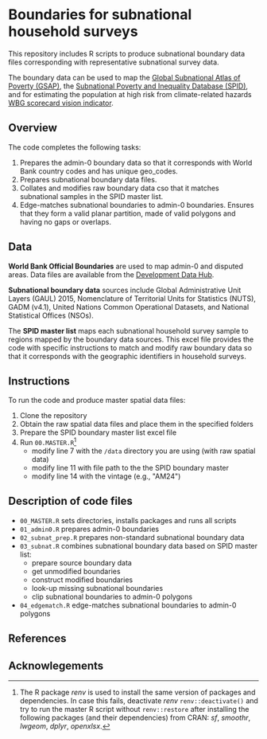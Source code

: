 # Boundaries for subnational household surveys

This repository includes R scripts to produce subnational boundary data files corresponding with representative subnational survey data.

The boundary data can be used to map the [Global Subnational Atlas of Poverty (GSAP)](https://pipmaps.worldbank.org/en/data/datatopics/poverty-portal/poverty-geospatial), the [Subnational Poverty and Inequality Database (SPID)](https://pipmaps.worldbank.org/en/data/datatopics/poverty-portal/poverty-interactivemap), and for estimating the population at high risk from climate-related hazards [WBG scorecard vision indicator](https://scorecard.worldbank.org/en/scorecard/our-vision#planet).

## Overview
The code completes the following tasks:
1. Prepares the admin-0 boundary data so that it corresponds with World Bank country codes and has unique geo_codes.
2. Prepares subnational boundary data files.
3. Collates and modifies raw boundary data cso that it matches subnational samples in the SPID master list.
4. Edge-matches subnational boundaries to admin-0 boundaries. Ensures that they form a valid planar partition, made of valid polygons and having no gaps or overlaps.

## Data

**World Bank Official Boundaries** are used to map admin-0 and disputed areas. Data files are available from the [Development Data Hub](https://datacatalog.worldbank.org/search/dataset/0038272/World-Bank-Official-Boundaries).

**Subnational boundary data** sources include Global Administrative Unit Layers (GAUL) 2015, Nomenclature of Territorial Units for Statistics (NUTS), GADM (v4.1), United Nations Common Operational Datasets, and National Statistical Offices (NSOs).

The **SPID master list** maps each subnational household survey sample to regions mapped by the boundary data sources. This excel file provides the code with specific instructions to match and modify raw boundary data so that it corresponds with the geographic identifiers in household surveys.

## Instructions

To run the code and produce master spatial data files:

1. Clone the repository
2. Obtain the raw spatial data files and place them in the specified folders
3. Prepare the SPID boundary master list excel file
3. Run `00.MASTER.R`[^1]
    - modify line 7 with the `/data` directory you are using (with raw spatial data)
    - modify line 11 with file path to the the SPID boundary master
    - modify line 14 with the vintage (e.g., "AM24")
  
[^1]: The R package _renv_ is used to install the same version of packages and dependencies. In case this fails, deactivate _renv_ `renv::deactivate()` and try to run the master R script without `renv::restore` after installing the following packages (and their dependencies) from CRAN: _sf_, _smoothr_, _lwgeom_, _dplyr_, _openxlsx_.

## Description of code files

* `00_MASTER.R` sets directories, installs packages and runs all scripts
* `01_admin0.R` prepares admin-0 boundaries
* `02_subnat_prep.R` prepares non-standard subnational boundary data
* `03_subnat.R` combines subnational boundary data based on SPID master list:
    - prepare source boundary data
    - get unmodified boundaries
    - construct modified boundaries
    - look-up missing subnational boundaries
    - clip subnational boundaries to admin-0 polygons
* `04_edgematch.R` edge-matches subnational boundaries to admin-0 polygons

## References

## Acknowlegements
